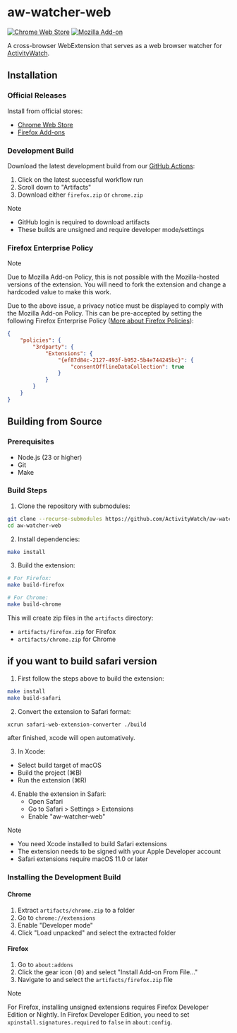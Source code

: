 # aw-watcher-web

[![Chrome Web Store](https://img.shields.io/chrome-web-store/v/nglaklhklhcoonedhgnpgddginnjdadi.svg)][chrome]
[![Mozilla Add-on](https://img.shields.io/amo/v/aw-watcher-web.svg)][firefox]

A cross-browser WebExtension that serves as a web browser watcher for [ActivityWatch][activitywatch].

## Installation

### Official Releases

Install from official stores:

- [Chrome Web Store][chrome]
- [Firefox Add-ons][firefox]

### Development Build

Download the latest development build from our [GitHub Actions][gh-actions]:

1. Click on the latest successful workflow run
2. Scroll down to "Artifacts"
3. Download either `firefox.zip` or `chrome.zip`

> [!NOTE]
>
> - GitHub login is required to download artifacts
> - These builds are unsigned and require developer mode/settings

### Firefox Enterprise Policy

> [!NOTE]
> Due to Mozilla Add-on Policy, this is not possible with the Mozilla-hosted versions of the extension. You will need to fork the extension and change a hardcoded value to make this work.

Due to the above issue, a privacy notice must be displayed to comply with the Mozilla Add-on Policy. This can be pre-accepted by setting the following Firefox Enterprise Policy ([More about Firefox Policies][mozilla-policy]):

```json
{
    "policies": {
        "3rdparty": {
            "Extensions": {
                "{ef87d84c-2127-493f-b952-5b4e744245bc}": {
                    "consentOfflineDataCollection": true
                }
            }
        }
    }
}
```

## Building from Source

### Prerequisites

- Node.js (23 or higher)
- Git
- Make

### Build Steps

1. Clone the repository with submodules:

```sh
git clone --recurse-submodules https://github.com/ActivityWatch/aw-watcher-web.git
cd aw-watcher-web
```

2. Install dependencies:

```sh
make install
```

3. Build the extension:

```sh
# For Firefox:
make build-firefox

# For Chrome:
make build-chrome
```

This will create zip files in the `artifacts` directory:

- `artifacts/firefox.zip` for Firefox
- `artifacts/chrome.zip` for Chrome

## if you want to build safari version

1. First follow the steps above to build the extension:

```sh
make install
make build-safari
```

2. Convert the extension to Safari format:

```sh
xcrun safari-web-extension-converter ./build
```

after finished, xcode will open automatively.

3. In Xcode:

- Select build target of macOS
- Build the project (⌘B)
- Run the extension (⌘R)

4. Enable the extension in Safari:
    - Open Safari
    - Go to Safari > Settings > Extensions
    - Enable "aw-watcher-web"

> [!NOTE]
>
> - You need Xcode installed to build Safari extensions
> - The extension needs to be signed with your Apple Developer account
> - Safari extensions require macOS 11.0 or later

### Installing the Development Build

#### Chrome

1. Extract `artifacts/chrome.zip` to a folder
2. Go to `chrome://extensions`
3. Enable "Developer mode"
4. Click "Load unpacked" and select the extracted folder

#### Firefox

1. Go to `about:addons`
2. Click the gear icon (⚙️) and select "Install Add-on From File..."
3. Navigate to and select the `artifacts/firefox.zip` file

> [!NOTE]
> For Firefox, installing unsigned extensions requires Firefox Developer Edition or Nightly.
> In Firefox Developer Edition, you need to set `xpinstall.signatures.required` to `false` in `about:config`.

[activitywatch]: https://github.com/ActivityWatch/activitywatch
[firefox]: https://addons.mozilla.org/en-US/firefox/addon/aw-watcher-web/
[chrome]: https://chromewebstore.google.com/detail/activitywatch-web-watcher/nglaklhklhcoonedhgnpgddginnjdadi
[mozilla-policy]: https://mozilla.github.io/policy-templates/
[gh-actions]: https://github.com/ActivityWatch/aw-watcher-web/actions/workflows/build.yml?query=branch%3Amaster+is%3Asuccess
